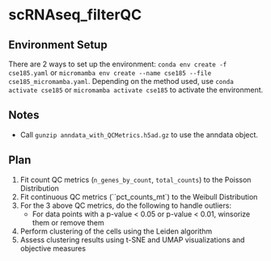 # scRNAseq_filterQC

## Environment Setup
There are 2 ways to set up the environment: `conda env create -f cse185.yaml` or `micromamba env create --name cse185 --file cse185_micromamba.yaml`. Depending on the method used, use `conda activate cse185` or `micromamba activate cse185` to activate the environment.

## Notes
 - Call `gunzip anndata_with_QCMetrics.h5ad.gz` to use the anndata object.

## Plan
 1. Fit count QC metrics (`n_genes_by_count`, `total_counts`) to the Poisson Distribution
 2. Fit continuous QC metrics (``pct_counts_mt`) to the Weibull Distribution
 3. For the 3 above QC metrics, do the following to handle outliers:
    - For data points with a p-value < 0.05 or p-value < 0.01, winsorize them or remove them
 4. Perform clustering of the cells using the Leiden algorithm
 5. Assess clustering results using t-SNE and UMAP visualizations and objective measures
